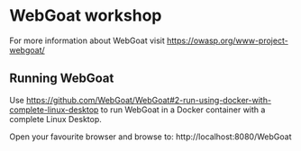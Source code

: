 # WebGoat workshop

For more information about WebGoat visit https://owasp.org/www-project-webgoat/

## Running WebGoat

Use https://github.com/WebGoat/WebGoat#2-run-using-docker-with-complete-linux-desktop to run WebGoat in a Docker
container with a complete Linux Desktop.

Open your favourite browser and browse to: http://localhost:8080/WebGoat



